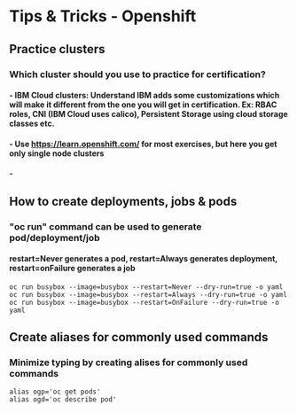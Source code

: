 # Tips & Tricks - Openshift

## Practice clusters 
### Which cluster should you use to practice for certification?

#### - IBM Cloud clusters: Understand IBM adds some customizations which will make it different from the one you will get in certification. Ex: RBAC roles, CNI (IBM Cloud uses calico), Persistent Storage using cloud storage classes etc.
#### - Use https://learn.openshift.com/ for most exercises, but here you get only single node clusters
#### - 


## How to create deployments, jobs & pods 
###  "oc run" command can be used to generate pod/deployment/job

#### restart=Never generates a pod, restart=Always generates deployment, restart=onFailure generates a job
```
oc run busybox --image=busybox --restart=Never --dry-run=true -o yaml
oc run busybox --image=busybox --restart=Always --dry-run=true -o yaml
oc run busybox --image=busybox --restart=OnFailure --dry-run=true -o yaml
```

## Create aliases for commonly used commands
### Minimize typing by creating alises for commonly used commands
```
alias ogp='oc get pods'
alias ogd='oc describe pod'
```